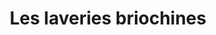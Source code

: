 ---
title: "Les laveries briochines"
url: /saint-brieuc/les-laveries-briochines/
shop: blanchisserie
---